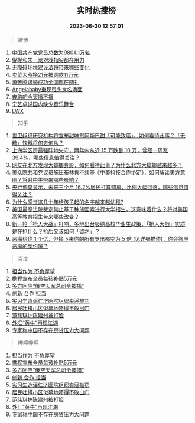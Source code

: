 <div align="center"><h2>实时热搜榜</h2><h4>2023-06-30 12:57:01</h4></div>

> 微博  

1. [中国共产党党员总数为9804.1万名](https://s.weibo.com/weibo?q=%23%E4%B8%AD%E5%9B%BD%E5%85%B1%E4%BA%A7%E5%85%9A%E5%85%9A%E5%91%98%E6%80%BB%E6%95%B0%E4%B8%BA9804.1%E4%B8%87%E5%90%8D%23&t=31&band_rank=1&Refer=top)<br />
2. [倪妮和朱一龙对戏指尖都在用力](https://s.weibo.com/weibo?q=%23%E5%80%AA%E5%A6%AE%E5%92%8C%E6%9C%B1%E4%B8%80%E9%BE%99%E5%AF%B9%E6%88%8F%E6%8C%87%E5%B0%96%E9%83%BD%E5%9C%A8%E7%94%A8%E5%8A%9B%23&t=31&band_rank=2&Refer=top)<br />
3. [无障碍环境建设法将带来哪些变化](https://s.weibo.com/weibo?q=%23%E6%97%A0%E9%9A%9C%E7%A2%8D%E7%8E%AF%E5%A2%83%E5%BB%BA%E8%AE%BE%E6%B3%95%E5%B0%86%E5%B8%A6%E6%9D%A5%E5%93%AA%E4%BA%9B%E5%8F%98%E5%8C%96%23&t=31&band_rank=3&Refer=top)<br />
4. [卖菜大爷挣21元被罚款11万元](https://s.weibo.com/weibo?q=%23%E5%8D%96%E8%8F%9C%E5%A4%A7%E7%88%B7%E6%8C%A321%E5%85%83%E8%A2%AB%E7%BD%9A%E6%AC%BE11%E4%B8%87%E5%85%83%23&t=31&band_rank=4&Refer=top)<br />
5. [萧敬腾求婚成功全国都在随礼](https://s.weibo.com/weibo?q=%E8%90%A7%E6%95%AC%E8%85%BE%E6%B1%82%E5%A9%9A%E6%88%90%E5%8A%9F%E5%85%A8%E5%9B%BD%E9%83%BD%E5%9C%A8%E9%9A%8F%E7%A4%BC&t=31&band_rank=5&Refer=top)<br />
6. [Angelababy重现甩头发名场面](https://s.weibo.com/weibo?q=%23Angelababy%E9%87%8D%E7%8E%B0%E7%94%A9%E5%A4%B4%E5%8F%91%E5%90%8D%E5%9C%BA%E9%9D%A2%23&t=31&band_rank=6&Refer=top)<br />
7. [奔跑吧今天播不播](https://s.weibo.com/weibo?q=%23%E5%A5%94%E8%B7%91%E5%90%A7%E4%BB%8A%E5%A4%A9%E6%92%AD%E4%B8%8D%E6%92%AD%23&t=31&band_rank=7&Refer=top)<br />
8. [宁艺卓说国内缺少音乐舞台](https://s.weibo.com/weibo?q=%23%E5%AE%81%E8%89%BA%E5%8D%93%E8%AF%B4%E5%9B%BD%E5%86%85%E7%BC%BA%E5%B0%91%E9%9F%B3%E4%B9%90%E8%88%9E%E5%8F%B0%23&t=31&band_rank=8&Refer=top)<br />
9. [LWX](https://s.weibo.com/weibo?q=LWX&t=31&band_rank=9&Refer=top)<br />

> 知乎  

1. [世卫组织研究机构将宣布甜味剂阿斯巴甜「可能致癌」，如何看待此事？「无糖」饮料将何去何从？](https://www.zhihu.com/question/609417354)<br />
2. [上海学区房最强阵地失守，两年内从近 15 万跌到 10 万，曾经一周涨 39.4%，哪些信息值得关注？](https://www.zhihu.com/question/609355451)<br />
3. [网友在北方发现大蟑螂身影，如何看待此事？为什么北方大蟑螂越来越多？](https://www.zhihu.com/question/609451038)<br />
4. [美众院共和党议员施压布林肯不续签《中美科技合作协定》，如何解读美方意图？将对中美带来哪些影响？](https://www.zhihu.com/question/609347160)<br />
5. [央行调查显示，未来三个月 16.2%居民打算购房，比例大幅回落，哪些信息值得关注？](https://www.zhihu.com/question/609413648)<br />
6. [为什么感觉这几十年给孩子起的名字越来越幼稚?](https://www.zhihu.com/question/608128511)<br />
7. [美国最高法院裁定禁止基于种族因素进行大学招生，这意味着什么？将对美国高等教育招生带来哪些改变？](https://www.zhihu.com/question/609540548)<br />
8. [新一轮「抢人大战」打响，多地出台吸纳高校毕业生政策，「抢人大战」实质是在抢什么？抢后又该如何「留才」？](https://www.zhihu.com/question/609453693)<br />
9. [恶魔给你 1 个亿，但接下来你的所有支出都变为 5 倍 (见详细描述)，你会答应恶魔的契约吗？](https://www.zhihu.com/question/608441800)<br />

> 百度  

1. [担当作为 不负厚望](https://www.baidu.com/s?wd=%E6%8B%85%E5%BD%93%E4%BD%9C%E4%B8%BA+%E4%B8%8D%E8%B4%9F%E5%8E%9A%E6%9C%9B&sa=fyb_news&rsv_dl=fyb_news)<br />
2. [携程宣布全员每孩补贴5万元](https://www.baidu.com/s?wd=%E6%90%BA%E7%A8%8B%E5%AE%A3%E5%B8%83%E5%85%A8%E5%91%98%E6%AF%8F%E5%AD%A9%E8%A1%A5%E8%B4%B45%E4%B8%87%E5%85%83&sa=fyb_news&rsv_dl=fyb_news)<br />
3. [多方回应“俄空天军总司令被捕”](https://www.baidu.com/s?wd=%E5%A4%9A%E6%96%B9%E5%9B%9E%E5%BA%94%E2%80%9C%E4%BF%84%E7%A9%BA%E5%A4%A9%E5%86%9B%E6%80%BB%E5%8F%B8%E4%BB%A4%E8%A2%AB%E6%8D%95%E2%80%9D&sa=fyb_news&rsv_dl=fyb_news)<br />
4. [创新 合作 担当](https://www.baidu.com/s?wd=%E5%88%9B%E6%96%B0+%E5%90%88%E4%BD%9C+%E6%8B%85%E5%BD%93&sa=fyb_news&rsv_dl=fyb_news)<br />
5. [实习生造谣仁济医院组织卖淫被罚](https://www.baidu.com/s?wd=%E5%AE%9E%E4%B9%A0%E7%94%9F%E9%80%A0%E8%B0%A3%E4%BB%81%E6%B5%8E%E5%8C%BB%E9%99%A2%E7%BB%84%E7%BB%87%E5%8D%96%E6%B7%AB%E8%A2%AB%E7%BD%9A&sa=fyb_news&rsv_dl=fyb_news)<br />
6. [居民吐槽小区似墓地吓得不敢出门](https://www.baidu.com/s?wd=%E5%B1%85%E6%B0%91%E5%90%90%E6%A7%BD%E5%B0%8F%E5%8C%BA%E4%BC%BC%E5%A2%93%E5%9C%B0%E5%90%93%E5%BE%97%E4%B8%8D%E6%95%A2%E5%87%BA%E9%97%A8&sa=fyb_news&rsv_dl=fyb_news)<br />
7. [范玮琪护陈建州被打脸](https://www.baidu.com/s?wd=%E8%8C%83%E7%8E%AE%E7%90%AA%E6%8A%A4%E9%99%88%E5%BB%BA%E5%B7%9E%E8%A2%AB%E6%89%93%E8%84%B8&sa=fyb_news&rsv_dl=fyb_news)<br />
8. [外汇“黄牛”再现江湖](https://www.baidu.com/s?wd=%E5%A4%96%E6%B1%87%E2%80%9C%E9%BB%84%E7%89%9B%E2%80%9D%E5%86%8D%E7%8E%B0%E6%B1%9F%E6%B9%96&sa=fyb_news&rsv_dl=fyb_news)<br />
9. [专家称中国不存在房贷压力大问题](https://www.baidu.com/s?wd=%E4%B8%93%E5%AE%B6%E7%A7%B0%E4%B8%AD%E5%9B%BD%E4%B8%8D%E5%AD%98%E5%9C%A8%E6%88%BF%E8%B4%B7%E5%8E%8B%E5%8A%9B%E5%A4%A7%E9%97%AE%E9%A2%98&sa=fyb_news&rsv_dl=fyb_news)<br />

> 哔哩哔哩  

1. [担当作为 不负厚望](https://www.baidu.com/s?wd=%E6%8B%85%E5%BD%93%E4%BD%9C%E4%B8%BA+%E4%B8%8D%E8%B4%9F%E5%8E%9A%E6%9C%9B&sa=fyb_news&rsv_dl=fyb_news)<br />
2. [携程宣布全员每孩补贴5万元](https://www.baidu.com/s?wd=%E6%90%BA%E7%A8%8B%E5%AE%A3%E5%B8%83%E5%85%A8%E5%91%98%E6%AF%8F%E5%AD%A9%E8%A1%A5%E8%B4%B45%E4%B8%87%E5%85%83&sa=fyb_news&rsv_dl=fyb_news)<br />
3. [多方回应“俄空天军总司令被捕”](https://www.baidu.com/s?wd=%E5%A4%9A%E6%96%B9%E5%9B%9E%E5%BA%94%E2%80%9C%E4%BF%84%E7%A9%BA%E5%A4%A9%E5%86%9B%E6%80%BB%E5%8F%B8%E4%BB%A4%E8%A2%AB%E6%8D%95%E2%80%9D&sa=fyb_news&rsv_dl=fyb_news)<br />
4. [创新 合作 担当](https://www.baidu.com/s?wd=%E5%88%9B%E6%96%B0+%E5%90%88%E4%BD%9C+%E6%8B%85%E5%BD%93&sa=fyb_news&rsv_dl=fyb_news)<br />
5. [实习生造谣仁济医院组织卖淫被罚](https://www.baidu.com/s?wd=%E5%AE%9E%E4%B9%A0%E7%94%9F%E9%80%A0%E8%B0%A3%E4%BB%81%E6%B5%8E%E5%8C%BB%E9%99%A2%E7%BB%84%E7%BB%87%E5%8D%96%E6%B7%AB%E8%A2%AB%E7%BD%9A&sa=fyb_news&rsv_dl=fyb_news)<br />
6. [居民吐槽小区似墓地吓得不敢出门](https://www.baidu.com/s?wd=%E5%B1%85%E6%B0%91%E5%90%90%E6%A7%BD%E5%B0%8F%E5%8C%BA%E4%BC%BC%E5%A2%93%E5%9C%B0%E5%90%93%E5%BE%97%E4%B8%8D%E6%95%A2%E5%87%BA%E9%97%A8&sa=fyb_news&rsv_dl=fyb_news)<br />
7. [范玮琪护陈建州被打脸](https://www.baidu.com/s?wd=%E8%8C%83%E7%8E%AE%E7%90%AA%E6%8A%A4%E9%99%88%E5%BB%BA%E5%B7%9E%E8%A2%AB%E6%89%93%E8%84%B8&sa=fyb_news&rsv_dl=fyb_news)<br />
8. [外汇“黄牛”再现江湖](https://www.baidu.com/s?wd=%E5%A4%96%E6%B1%87%E2%80%9C%E9%BB%84%E7%89%9B%E2%80%9D%E5%86%8D%E7%8E%B0%E6%B1%9F%E6%B9%96&sa=fyb_news&rsv_dl=fyb_news)<br />
9. [专家称中国不存在房贷压力大问题](https://www.baidu.com/s?wd=%E4%B8%93%E5%AE%B6%E7%A7%B0%E4%B8%AD%E5%9B%BD%E4%B8%8D%E5%AD%98%E5%9C%A8%E6%88%BF%E8%B4%B7%E5%8E%8B%E5%8A%9B%E5%A4%A7%E9%97%AE%E9%A2%98&sa=fyb_news&rsv_dl=fyb_news)<br />
